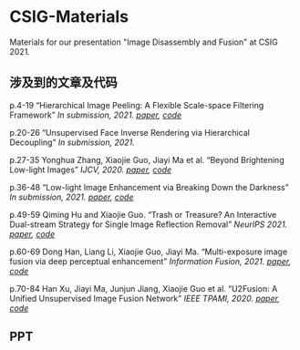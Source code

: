 # CSIG-Materials
Materials for our presentation "Image Disassembly and Fusion" at CSIG 2021.

## 涉及到的文章及代码
p.4-19 “Hierarchical Image Peeling: A Flexible Scale-space Filtering Framework” *In submission, 2021. [paper](https://arxiv.org/abs/2104.01534), [code](https://github.com/ForawardStar/HIPe)*

p.20-26 “Unsupervised Face Inverse Rendering via Hierarchical Decoupling” *In submission, 2021.*

p.27-35 Yonghua Zhang, Xiaojie Guo, Jiayi Ma et al. “Beyond Brightening Low-light Images” *IJCV, 2020. [paper](https://link.springer.com/article/10.1007/s11263-020-01407-x), [code](https://github.com/zhangyhuaee/KinD_plus)*

p.36-48 “Low-light Image Enhancement via Breaking Down the Darkness” *In submission, 2021. [paper](https://arxiv.org/abs/2111.15557), [code](https://github.com/mingcv/Bread)*

p.49-59 Qiming Hu and Xiaojie Guo. “Trash or Treasure? An Interactive Dual-stream Strategy for Single Image Reflection Removal” *NeurIPS 2021. [paper](https://arxiv.org/abs/2110.10546), [code](https://github.com/mingcv/YTMT-Strategy)*

p.60-69 Dong Han, Liang Li, Xiaojie Guo, Jiayi Ma. “Multi-exposure image fusion via deep perceptual enhancement” *Information Fusion, 2021.
 [paper](https://www.sciencedirect.com/science/article/pii/S1566253521002049), [code](https://github.com/dongdong4fei/DPE-MEF)*

p.70-84 Han Xu, Jiayi Ma, Junjun Jiang, Xiaojie Guo et al. “U2Fusion: A Unified Unsupervised Image Fusion Network” *IEEE TPAMI, 2020.
 [paper](https://ieeexplore.ieee.org/document/9151265), [code](https://github.com/hanna-xu/U2Fusion)*
 
 ## PPT
 
